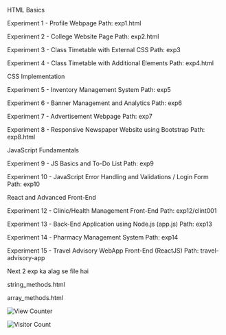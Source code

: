 

HTML Basics

Experiment 1 - Profile Webpage
Path: exp1.html

Experiment 2 - College Website Page
Path: exp2.html

Experiment 3 - Class Timetable with External CSS
Path: exp3

Experiment 4 - Class Timetable with Additional Elements
Path: exp4.html

CSS Implementation

Experiment 5 - Inventory Management System
Path: exp5

Experiment 6 - Banner Management and Analytics
Path: exp6

Experiment 7 - Advertisement Webpage
Path: exp7

Experiment 8 - Responsive Newspaper Website using Bootstrap
Path: exp8.html


JavaScript Fundamentals 

Experiment 9 - JS Basics and To-Do List
Path: exp9

Experiment 10 - JavaScript Error Handling and Validations  / Login Form
Path: exp10

React and Advanced Front-End

Experiment 12 - Clinic/Health Management Front-End
Path: exp12/clint001

Experiment 13 - Back-End Application using Node.js (app.js) 
Path: exp13

Experiment 14 - Pharmacy Management System
Path: exp14

Experiment 15 - Travel Advisory WebApp Front-End (ReactJS) 
Path: travel-advisory-app


Next 2 exp ka alag se file hai 

string_methods.html

array_methods.html 

![View Counter](https://hits.sh/exams4p/IP.svg)

![Visitor Count](https://visitor-badge.glitch.me/badge?page_id=exams4p.IP)












